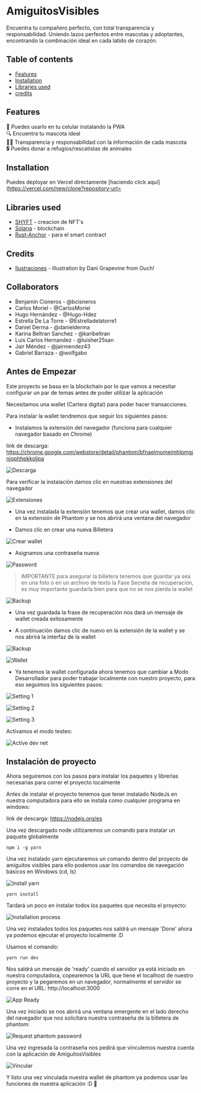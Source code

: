 # AmiguitosVisibles




Encuentra tu compañero perfecto, con total transparencia y responsabilidad. Uniendo lazos perfectos entre mascotas y adoptantes, encontrando la combinación ideal en cada latido de corazón.

## Table of contents

- [Features](#features)
- [Installation](#installation)
- [Libraries used](#libraries-used)
- [credits](#credits)

## Features

📱 Puedes usarlo en tu celular instalando la PWA<br>
🔍 Encuentra tu mascota ideal<br>
🐕‍🦺 Transparencia y responsabilidad con la información de cada mascota<br>
💲 Puedes donar a refugios/rescatistas de animales<br>

## Installation
Puedes deployar en Vercel directamente [haciendo click aquí](https://vercel.com/new/clone?repository-url=

## Libraries used
- [SHYFT](https://docs.shyft.to/) - creacion de NFT's
- [Solana](https://docs.solana.com/es/) - blockchain
- [Rust-Anchor](https://www.anchor-lang.com/) - para el smart contract

## Credits
- [Ilustraciones](https://intercom.help/icons8-7fb7577e8170/en/articles/5534926-universal-multimedia-license-agreement-for-icons8) - Illustration by Dani Grapevine from Ouch!

## Collaborators
- Benjamin Cisneros - @bcisneros
- Carlos Moriel - @CarlosMoriel
- Hugo Hernández - @Hugo-Hdez
- Estrella De La Torre - @Estrelladelatorre1
- Daniel Derma - @danielderma
- Karina Beltran Sanchez - @karibeltran
- Luis Carlos Hernandez - @luisher25san
- Jair Méndez - @jairmendez43
- Gabriel Barraza - @wolfgabo

## Antes de Empezar
Este proyecto se basa en la blockchain por lo que vamos a necesitar configurar un par de temas antes de poder utilizar la aplicación

Necesitamos una wallet (Cartera digital) para poder hacer transacciones.

Para instalar la wallet tendremos que seguir los siguientes pasos:

- Instalamos la extensión del navegador (funciona para cualquier navegador basado en Chrome) 

link de descarga: https://chrome.google.com/webstore/detail/phantom/bfnaelmomeimhlpmgjnjophhpkkoljpa

![Descarga ](docs-images/1.png)

Para verificar la instalación damos clic en nuestras extensiones del navegador 

![Extensiones](docs-images/2.png)

- Una vez instalada la extensión tenemos que crear una wallet, damos clic en la extensión de Phantom y se nos abrirá una ventana del navegador

- Damos clic en crear una nueva Billetera

![Crear wallet](docs-images/3.png)

- Asignamos una contraseña nueva

![Password](docs-images/image.png)

> IMPORTANTE para asegurar la billetera tenemos que guardar ya sea en una foto o en un archivo de texto la Fase Secreta de recuperación, es muy importante guardarla bien para que no se nos pierda la wallet  

![Backup](docs-images/5.png)

- Una vez guardada la frase de recuperación nos dará un mensaje de wallet creada exitosamente 

- A continuación damos clic de nuevo en la extensión de la wallet y se nos abrirá la interfaz de la wallet 

![Backup](docs-images/2.png)

![Wallet](docs-images/6.png)

- Ya tenemos la wallet configurada ahora tenemos que cambiar a Modo Desarrollador para poder trabajar localmente con nuestro proyecto, para eso seguimos los siguientes pasos: 

![Setting 1](docs-images/7.png)

![Setting 2](docs-images/8.png)

![Setting 3](docs-images/9.png)

Activamos el modo testeo:

![Active dev net](docs-images/10.png)


## Instalación de proyecto 

Ahora seguiremos con los pasos para instalar los paquetes y librerías necesarias para correr el proyecto localmente

Antes de instalar el proyecto tenemos que tener instalado NodeJs en nuestra computadora para ello se instala como cualquier programa en windows:

link de descarga: https://nodejs.org/es

Una vez descargado node utilizaremos un comando para instalar un paquete globalmente 

`npm i -g yarn`

Una vez instalado yarn ejecutaremos un comando dentro del proyecto de amiguitos visibles para ello podemos usar los comandos de navegación básicos en Windows (cd, ls)

![Install yarn](docs-images/11.png)

`yarn install`

Tardará un poco en instalar todos los paquetes que necesita el proyecto:

![Installation process](docs-images/12.png)

Una vez instalados todos los paquetes nos saldrá un mensaje 'Done' ahora ya podemos ejecutar el proyecto localmente :D

Usamos el comando:

`yarn run dev`

Nos saldrá un mensaje de 'ready' cuando el servidor ya está iniciado en nuestra computadora, copearemos la URL que tiene el localhost de nuestro proyecto y la pegaremos en un navegador, normalmente el servidor se corre en el URL: http://localhost:3000

![App Ready](docs-images/13.png)

Una vez iniciado se nos abrirá una ventana emergente en el lado derecho del navegador que nos solicitara nuestra contraseña de la billetera de phantom: 

![Request phantom password](docs-images/14.png)

Una vez ingresada la contraseña nos pedirá que vinculemos nuestra cuenta con la aplicación de AmiguitosVisibles

![Vincular](docs-images/15.png)

Y listo una vez vinculada nuestra wallet de phantom ya podemos usar las funciones de nuestra aplicación :D :tada: